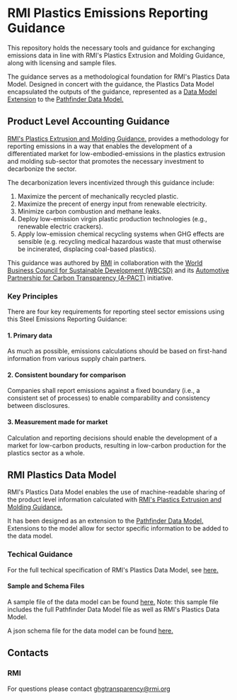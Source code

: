 # RMI Plastics Emissions Reporting Guidance
This repository holds the necessary tools and guidance for exchanging emissions data in line with RMI's Plastics Extrusion and Molding Guidance, along with licensing and sample files.

The guidance serves as a methodological foundation for RMI's Plastics Data Model. Designed in concert with the guidance, the Plastics Data Model encapsulated the outputs of the guidance, represented as a [Data Model Extension](https://wbcsd.github.io/data-model-extensions/spec/) to the [Pathfinder Data Model.](https://wbcsd.github.io/data-exchange-protocol/v2/#biblio-extensions-guidance)

## Product Level Accounting Guidance
[RMI's Plastics Extrusion and Molding Guidance.](rmi.org/insight/plastics-extrusion-and-molding-greenhouse-gas-emissions-reporting-guidance/) provides a methodology for reporting emissions in a way that enables the development of a differentiated market for low-embodied-emissions in the plastics extrusion and molding sub-sector that promotes the necessary investment to decarbonize the sector.

The decarbonization levers incentivized through this guidance include:
1. Maximize the percent of mechanically recycled plastic.
2. Maximize the precent of energy input from renewable electricity.
3. Minimize carbon combustion and methane leaks.
4. Deploy low-emission virgin plastic production technologies (e.g., renewable electric crackers).
5. Apply low-emission chemical recycling systems when GHG effects are sensible (e.g. recycling medical hazardous waste that must otherwise be incinerated, displacing coal-based plastics).

This guidance was authored by [RMI](https://rmi.org/) in collaboration with the [World Business Council for Sustainable Development (WBCSD)](https://www.wbcsd.org/) and its [Automotive Partnership for Carbon Transparency (A-PACT)](https://www.wbcsd.org/Pathways/Transport-Mobility/News/Leading-manufacturers-support-move-towards-better-emissions-measurement-for-the-automotive-industry) initiative.

### Key Principles
There are four key requirements for reporting steel sector emissions using this Steel Emissions Reporting Guidance:

#### 1. Primary data
As much as possible, emissions calculations should be based on first-hand information from various supply chain partners.

#### 2. Consistent boundary for comparison
 Companies shall report emissions against a fixed boundary (i.e., a consistent set of processes) to enable comparability and consistency between disclosures.

#### 3. Measurement made for market
Calculation and reporting decisions should enable the development of a market for low-carbon products, resulting in low-carbon production for the plastics sector as a whole.

## RMI Plastics Data Model
RMI's Plastics Data Model enables the use of machine-readable sharing of the product level information calculated with [RMI's Plastics Extrusion and Molding Guidance.](rmi.org/insight/plastics-extrusion-and-molding-greenhouse-gas-emissions-reporting-guidance/)

It has been designed as an extension to the [Pathfinder Data Model.](https://wbcsd.github.io/data-exchange-protocol/v2/#biblio-extensions-guidance) Extensions to the model allow for sector specific information to be added to the data model.

### Techical Guidance
For the full techical specification of RMI's Plastics Data Model, see [here.](https://github.com/RMI/plastics-guidance/blob/main/specs/technical_specification.md)

#### Sample and Schema Files
A sample file of the data model can be found [here.](https://github.com/RMI/plastics-guidance/blob/main/samples/plastics_extension_sample.json) Note: this sample file includes the full Pathfinder Data Model file as well as RMI's Plastics Data Model.

A json schema file for the data model can be found [here.](https://github.com/RMI/plastics-guidance/blob/main/specs/plastics_json_schema.json)

## Contacts
### RMI
For questions please contact ghgtransparency@rmi.org
